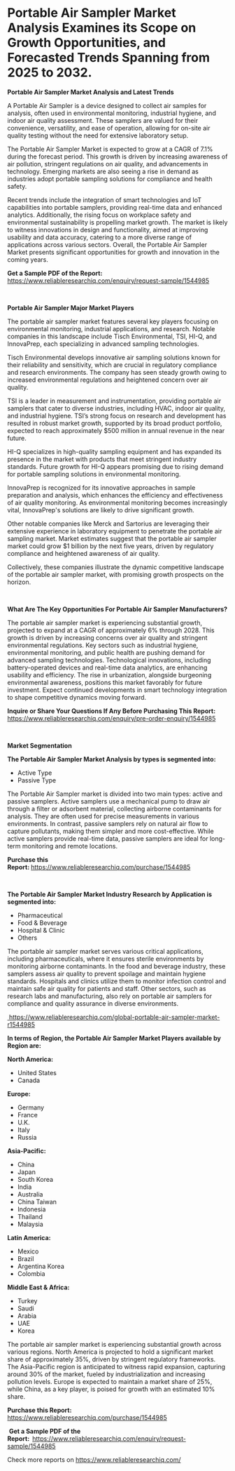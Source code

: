 <p><h1>Portable Air Sampler Market Analysis Examines its Scope on Growth Opportunities, and Forecasted Trends Spanning from 2025 to 2032.</h1></p><p><strong>Portable Air Sampler Market Analysis and Latest Trends</strong></p>
<p><p>A Portable Air Sampler is a device designed to collect air samples for analysis, often used in environmental monitoring, industrial hygiene, and indoor air quality assessment. These samplers are valued for their convenience, versatility, and ease of operation, allowing for on-site air quality testing without the need for extensive laboratory setup.</p><p>The Portable Air Sampler Market is expected to grow at a CAGR of 7.1% during the forecast period. This growth is driven by increasing awareness of air pollution, stringent regulations on air quality, and advancements in technology. Emerging markets are also seeing a rise in demand as industries adopt portable sampling solutions for compliance and health safety.</p><p>Recent trends include the integration of smart technologies and IoT capabilities into portable samplers, providing real-time data and enhanced analytics. Additionally, the rising focus on workplace safety and environmental sustainability is propelling market growth. The market is likely to witness innovations in design and functionality, aimed at improving usability and data accuracy, catering to a more diverse range of applications across various sectors. Overall, the Portable Air Sampler Market presents significant opportunities for growth and innovation in the coming years.</p></p>
<p><strong>Get a Sample PDF of the Report:&nbsp;</strong> <a href="https://www.reliableresearchiq.com/enquiry/request-sample/1544985?utm_campaign=2757&utm_medium=2&utm_source=Github&utm_content=ia&utm_term=08042025&utm_id=portable-air-sampler">https://www.reliableresearchiq.com/enquiry/request-sample/1544985</a></p>
<p>&nbsp;</p>
<p><strong>Portable Air Sampler Major Market Players</strong></p>
<p><p>The portable air sampler market features several key players focusing on environmental monitoring, industrial applications, and research. Notable companies in this landscape include Tisch Environmental, TSI, HI-Q, and InnovaPrep, each specializing in advanced sampling technologies.</p><p>Tisch Environmental develops innovative air sampling solutions known for their reliability and sensitivity, which are crucial in regulatory compliance and research environments. The company has seen steady growth owing to increased environmental regulations and heightened concern over air quality.</p><p>TSI is a leader in measurement and instrumentation, providing portable air samplers that cater to diverse industries, including HVAC, indoor air quality, and industrial hygiene. TSI’s strong focus on research and development has resulted in robust market growth, supported by its broad product portfolio, expected to reach approximately $500 million in annual revenue in the near future.</p><p>HI-Q specializes in high-quality sampling equipment and has expanded its presence in the market with products that meet stringent industry standards. Future growth for HI-Q appears promising due to rising demand for portable sampling solutions in environmental monitoring.</p><p>InnovaPrep is recognized for its innovative approaches in sample preparation and analysis, which enhances the efficiency and effectiveness of air quality monitoring. As environmental monitoring becomes increasingly vital, InnovaPrep's solutions are likely to drive significant growth.</p><p>Other notable companies like Merck and Sartorius are leveraging their extensive experience in laboratory equipment to penetrate the portable air sampling market. Market estimates suggest that the portable air sampler market could grow $1 billion by the next five years, driven by regulatory compliance and heightened awareness of air quality. </p><p>Collectively, these companies illustrate the dynamic competitive landscape of the portable air sampler market, with promising growth prospects on the horizon.</p></p>
<p>&nbsp;</p>
<p><strong>What Are The Key Opportunities For Portable Air Sampler Manufacturers?</strong></p>
<p><p>The portable air sampler market is experiencing substantial growth, projected to expand at a CAGR of approximately 6% through 2028. This growth is driven by increasing concerns over air quality and stringent environmental regulations. Key sectors such as industrial hygiene, environmental monitoring, and public health are pushing demand for advanced sampling technologies. Technological innovations, including battery-operated devices and real-time data analytics, are enhancing usability and efficiency. The rise in urbanization, alongside burgeoning environmental awareness, positions this market favorably for future investment. Expect continued developments in smart technology integration to shape competitive dynamics moving forward.</p></p>
<p><strong>Inquire or Share Your Questions If Any Before Purchasing This Report:</strong> <a href="https://www.reliableresearchiq.com/enquiry/pre-order-enquiry/1544985?utm_campaign=2757&utm_medium=2&utm_source=Github&utm_content=ia&utm_term=08042025&utm_id=portable-air-sampler">https://www.reliableresearchiq.com/enquiry/pre-order-enquiry/1544985</a></p>
<p>&nbsp;</p>
<p><strong>Market Segmentation</strong></p>
<p><strong>The Portable Air Sampler Market Analysis by types is segmented into:</strong></p>
<p><ul><li>Active Type</li><li>Passive Type</li></ul></p>
<p><p>The Portable Air Sampler market is divided into two main types: active and passive samplers. Active samplers use a mechanical pump to draw air through a filter or adsorbent material, collecting airborne contaminants for analysis. They are often used for precise measurements in various environments. In contrast, passive samplers rely on natural air flow to capture pollutants, making them simpler and more cost-effective. While active samplers provide real-time data, passive samplers are ideal for long-term monitoring and remote locations.</p></p>
<p><strong>Purchase this Report:&nbsp;</strong><a href="https://www.reliableresearchiq.com/purchase/1544985?utm_campaign=2757&utm_medium=2&utm_source=Github&utm_content=ia&utm_term=08042025&utm_id=portable-air-sampler">https://www.reliableresearchiq.com/purchase/1544985</a></p>
<p>&nbsp;</p>
<p><strong>The Portable Air Sampler Market Industry Research by Application is segmented into:</strong></p>
<p><ul><li>Pharmaceutical</li><li>Food & Beverage</li><li>Hospital & Clinic</li><li>Others</li></ul></p>
<p><p>The portable air sampler market serves various critical applications, including pharmaceuticals, where it ensures sterile environments by monitoring airborne contaminants. In the food and beverage industry, these samplers assess air quality to prevent spoilage and maintain hygiene standards. Hospitals and clinics utilize them to monitor infection control and maintain safe air quality for patients and staff. Other sectors, such as research labs and manufacturing, also rely on portable air samplers for compliance and quality assurance in diverse environments.</p></p>
<p><a href="https://www.reliableresearchiq.com/global-portable-air-sampler-market-r1544985?utm_campaign=2757&utm_medium=2&utm_source=Github&utm_content=ia&utm_term=08042025&utm_id=portable-air-sampler">&nbsp;https://www.reliableresearchiq.com/global-portable-air-sampler-market-r1544985</a></p>
<p><strong>In terms of Region, the Portable Air Sampler Market Players available by Region are:</strong></p>
<p>
    <p> <strong> North America: </strong>
        <ul>
            <li>United States</li>
            <li>Canada</li>
        </ul>
        </p> 
    <p> <strong> Europe: </strong>
        <ul>
            <li>Germany</li>
            <li>France</li>
            <li>U.K.</li>
            <li>Italy</li>
            <li>Russia</li>
        </ul>
        </p> 
    <p> <strong> Asia-Pacific: </strong>
        <ul>
            <li>China</li>
            <li>Japan</li>
            <li>South Korea</li>
            <li>India</li>
            <li>Australia</li>
            <li>China Taiwan</li>
            <li>Indonesia</li>
            <li>Thailand</li>
            <li>Malaysia</li>
        </ul>
        </p> 
    <p> <strong> Latin America: </strong>
        <ul>
            <li>Mexico</li>
            <li>Brazil</li>
            <li>Argentina Korea</li>
            <li>Colombia</li>
        </ul>
        </p> 
    <p> <strong> Middle East & Africa: </strong>
        <ul>
            <li>Turkey</li>
            <li>Saudi</li>
            <li>Arabia</li>
            <li>UAE</li>
            <li>Korea</li>
        </ul>
    </p>
    </p>
<p><p>The portable air sampler market is experiencing substantial growth across various regions. North America is projected to hold a significant market share of approximately 35%, driven by stringent regulatory frameworks. The Asia-Pacific region is anticipated to witness rapid expansion, capturing around 30% of the market, fueled by industrialization and increasing pollution levels. Europe is expected to maintain a market share of 25%, while China, as a key player, is poised for growth with an estimated 10% share.</p></p>
<p><strong>Purchase this Report: </strong><a href="https://www.reliableresearchiq.com/purchase/1544985?utm_campaign=2757&utm_medium=2&utm_source=Github&utm_content=ia&utm_term=08042025&utm_id=portable-air-sampler">https://www.reliableresearchiq.com/purchase/1544985</a></p>
<p>&nbsp;<strong>Get a Sample PDF of the Report:&nbsp;&nbsp;</strong><a href="https://www.reliableresearchiq.com/enquiry/request-sample/1544985?utm_campaign=2757&utm_medium=2&utm_source=Github&utm_content=ia&utm_term=08042025&utm_id=portable-air-sampler">https://www.reliableresearchiq.com/enquiry/request-sample/1544985</a></p>
<p><strong></strong></p>
<p>Check more reports on <a href="https://www.reliableresearchiq.com/?utm_campaign=2757&utm_medium=2&utm_source=Github&utm_content=ia&utm_term=08042025&utm_id=portable-air-sampler">https://www.reliableresearchiq.com/</a></p>